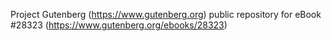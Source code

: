 Project Gutenberg (https://www.gutenberg.org) public repository for eBook #28323 (https://www.gutenberg.org/ebooks/28323)
